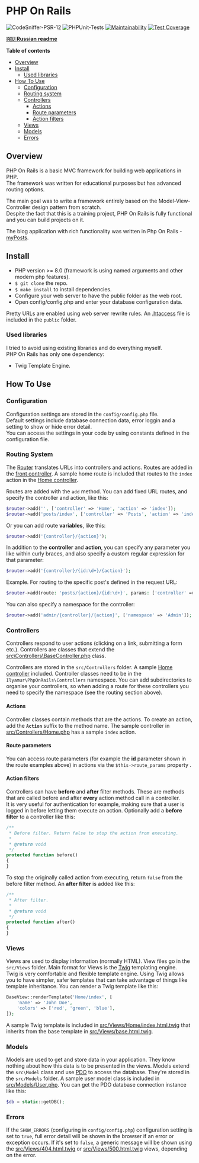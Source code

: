 # PHP On Rails

![CodeSniffer-PSR-12](https://github.com/IlyaMur/php_on_rails_mvc/workflows/CodeSniffer-PSR-12/badge.svg)
![PHPUnit-Tests](https://github.com/IlyaMur/php_on_rails_mvc/workflows/PHPUnit-Tests/badge.svg)
[![Maintainability](https://api.codeclimate.com/v1/badges/673249eff3f090fe3f06/maintainability)](https://codeclimate.com/github/IlyaMur/php_on_rails_mvc/maintainability)
[![Test Coverage](https://api.codeclimate.com/v1/badges/673249eff3f090fe3f06/test_coverage)](https://codeclimate.com/github/IlyaMur/php_on_rails_mvc/test_coverage)

**[🇷🇺 Russian readme](https://github.com/IlyaMur/php_on_rails_mvc/blob/master/README.md)**

**Table of contents**
  - [Overview](#overview)
  - [Install](#install)
    - [Used libraries](#used-libraries)
  - [How To Use](#how-to-use)
    - [Configuration](#configuration)
    - [Routing system](#routing)
    - [Controllers](#controllers)
      - [Actions](#actions)
      - [Route parameters](#route-parameters)
      - [Action filters](#action-filters)
    - [Views](#views)
    - [Models](#models)
    - [Errors](#errors)

## Overview

PHP On Rails is a basic MVC framework for building web applications in PHP.   
The framework was written for educational purposes but has advanced routing options.

The main goal was to write a framework entirely based on the Model-View-Controller design pattern from scratch.  
Despite the fact that this is a training project, PHP On Rails is fully functional and you can build projects on it.

The blog application with rich functionality was written in Php On Rails - [myPosts](https://github.com/IlyaMur/myposts_app).

## Install

- PHP version >= 8.0 (framework is using named arguments and other modern php features).
- `$ git clone` the repo.
- `$ make install` to install dependencies.
- Configure your web server to have the public folder as the web root.
- Open config/config.php and enter your database configuration data.

Pretty URLs are enabled using web server rewrite rules. An [.htaccess](public/.htaccess) file is included in the `public` folder.

### Used libraries

I tried to avoid using existing libraries and do everything myself.  
PHP On Rails has only one dependency:
-  Twig Template Engine.

## How To Use

### Configuration

Configuration settings are stored in the `config/config.php` file.  
Default settings include database connection data, error loggin and a setting to show or hide error detail.  
You can access the settings in your code by using constants defined in the configuration file.

### Routing System

The [Router](src/Service/Router.php) translates URLs into controllers and actions. Routes are added in the [front controller](public/index.php). A sample home route is included that routes to the `index` action in the [Home controller](src/Controllers/Home.php).

Routes are added with the `add` method. You can add fixed URL routes, and specify the controller and action, like this:

```php
$router->add('', ['controller' => 'Home', 'action' => 'index']);
$router->add('posts/index', ['controller' => 'Posts', 'action' => 'index']);
```

Or you can add route **variables**, like this:

```php
$router->add('{controller}/{action}');
```

In addition to the **controller** and **action**, you can specify any parameter you like within curly braces, and also specify a custom regular expression for that parameter:

```php
$router->add('{controller}/{id:\d+}/{action}');
```

Example. For routing to the specific post's defined in the request URL:

```php
$router->add(route: 'posts/{action}/{id:\d+}', params: ['controller' => 'posts']);
```

You can also specify a namespace for the controller:

```php
$router->add('admin/{controller}/{action}', ['namespace' => 'Admin']);
```

### Controllers

Controllers respond to user actions (clicking on a link, submitting a form etc.). Controllers are classes that extend the [src\Controllers\BaseController.php](src/Controllers/BaseController.php) class.

Controllers are stored in the `src/Controllers` folder. A sample [Home controller](src/Controllers/Home.php) included. Controller classes need to be in the `Ilyamur\PhpOnRails\Controllers` namespace. You can add subdirectories to organise your controllers, so when adding a route for these controllers you need to specify the namespace (see the routing section above).

#### Actions

Controller classes contain methods that are the actions. To create an action, add the **`Action`** suffix to the method name. The sample controller in [src/Controllers/Home.php](src/Controllers/Home.php) has a sample `index` action.

#### Route parameters

You can access route parameters (for example the **id** parameter shown in the route examples above) in actions via the `$this->route_params` property
.
#### Action filters

Controllers can have **before** and **after** filter methods. These are methods that are called before and after **every** action method call in a controller.  
It is very useful for authentication for example, making sure that a user is logged in before letting them execute an action. 
Optionally add a **before filter** to a controller like this:

```php
/**
 * Before filter. Return false to stop the action from executing.
 *
 * @return void
 */
protected function before()
{
}
```

To stop the originally called action from executing, return `false` from the before filter method. An **after filter** is added like this:

```php
/**
 * After filter.
 *
 * @return void
 */
protected function after()
{
}
```

### Views

Views are used to display information (normally HTML). View files go in the `src/Views` folder. Main format for Views is the [Twig](https://twig.symfony.com/) templating engine.  
Twig is very comfortable and flexible template engine. Using Twig allows you to have simpler, safer templates that can take advantage of things like template inheritance. You can render a Twig template like this:

```php
BaseView::renderTemplate('Home/index', [
    'name' => 'John Doe',
    'colors' => ['red', 'green', 'blue'],
]);
```

A sample Twig template is included in [src/Views/Home/index.html.twig](src/Views/Home/index.html.twig) that inherits from the base template in [src/Views/base.html.twig](src/Views/base.html.twig).

### Models

Models are used to get and store data in your application. They know nothing about how this data is to be presented in the views. Models extend the `src\Model` class and use [PDO](http://php.net/manual/en/book.pdo.php) to access the database. They're stored in the `src/Models` folder. A sample user model class is included in [src/Models/User.php](src/Models/User.php). You can get the PDO database connection instance like this:

```php
$db = static::getDB();
```

### Errors

If the `SHOW_ERRORS` (configuring in `config/config.php`) configuration setting is set to `true`, full error detail will be shown in the browser if an error or exception occurs. If it's set to `false`, a generic message will be shown using the [src/Views/404.html.twig](src/Views/404.html.twig) or [src/Views/500.html.twig](src/Views/500.html.twig) views, depending on the error.
